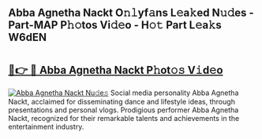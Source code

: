 ## Abba Agnetha Nackt O𝚗𝚕yf𝚊ns L𝚎a𝚔ed N𝚞𝚍es - Part-MAP P𝚑𝚘tos Vi𝚍𝚎o - H𝚘𝚝 Part L𝚎a𝚔s W6dEN

# <h2><a href="http://kf3ypt.oniu.top/?m=Abba+Agnetha+Nackt">🔗👉 🔴 Abba Agnetha Nackt P𝚑ot𝚘𝚜 V𝚒d𝚎o</a></h2>

[![Abba Agnetha Nackt Nu𝚍e𝚜](https://i.imgur.com/0qMVB7G.gif)](http://kf3ypt.oniu.top/?m=Abba+Agnetha+Nackt)
Social media personality Abba Agnetha Nackt, acclaimed for disseminating dance and lifestyle ideas, through presentations and personal vlogs. Prodigious performer Abba Agnetha Nackt, recognized for their remarkable talents and achievements in the entertainment industry.  
